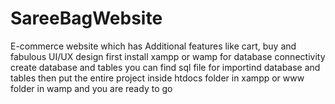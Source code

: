 # SareeBagWebsite
E-commerce website which has Additional features like cart, buy and fabulous UI/UX design
first install xampp or wamp for database connectivity
create database and tables you can find sql file for importind database and tables
then put the entire project inside htdocs folder in xampp
or www folder in wamp and you are ready to go
